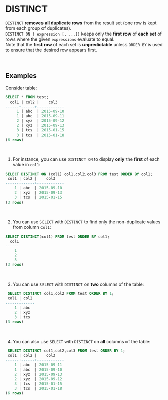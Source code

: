 # DISTINCT
`DISTINCT` **removes** **all duplicate rows** from the result set (one row is kept from each group of duplicates).<br>
`DISTINCT ON ( expression [, ...])` keeps only the **first row** of **each set** of rows where the given `expressions` evaluate to equal.<br>
Note that the **first row** of each set is **unpredictable** unless `ORDER BY` is used to ensure that the desired row appears first.

<br>

## Examples
Consider table:
```sql
SELECT * FROM test;
  col1 | col2 |    col3    
------+------+------------
     1 | abc  | 2015-09-10
     1 | abc  | 2015-09-11
     2 | xyz  | 2015-09-12
     2 | xyz  | 2015-09-13
     3 | tcs  | 2015-01-15
     3 | tcs  | 2015-01-18
(6 rows)
```

<br>

1. For instance, you can use `DISTINCT ON` to display **only** the **first** of each value in `col1`:
```sql
SELECT DISTINCT ON (col1) col1,col2,col3 FROM test ORDER BY col1;
 col1 | col2 |    col3    
------+------+------------
    1 | abc  | 2015-09-10
    2 | xyz  | 2015-09-13
    3 | tcs  | 2015-01-15
(3 rows)
```

<br>

2. You can use `SELECT` with `DISTINCT` to find only the non-duplicate values from column `col1`:
```sql
SELECT DISTINCT(col1) FROM test ORDER BY col1;
  col1 
------
    1
    2
    3
(3 rows)
```

<br>

3. You can use `SELECT` with `DISTINCT` on **two** columns of the table:
```sql
 SELECT DISTINCT col1,col2 FROM test ORDER BY 1;
 col1 | col2 
------+------
    1 | abc
    2 | xyz
    3 | tcs
(3 rows)
```

<br>

4. You can also use `SELECT` with `DISTINCT` on **all** columns of the table:
```sql
 SELECT DISTINCT col1,col2,col3 FROM test ORDER BY 1;
 col1 | col2 |    col3    
------+------+------------
    1 | abc  | 2015-09-11
    1 | abc  | 2015-09-10
    2 | xyz  | 2015-09-13
    2 | xyz  | 2015-09-12
    3 | tcs  | 2015-01-15
    3 | tcs  | 2015-01-18
(6 rows)
```
